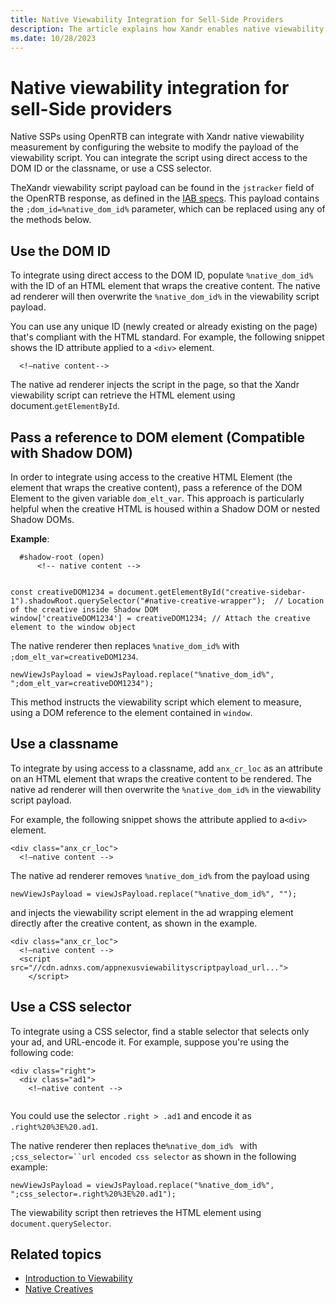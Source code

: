 ```yaml
---
title: Native Viewability Integration for Sell-Side Providers
description: The article explains how Xandr enables native viewability measurement for Sell-Side Providers. This is achieved by configuring the website to modify the payload of the viewability script.
ms.date: 10/28/2023
---
```


# Native viewability integration for sell-Side providers

Native SSPs using OpenRTB can integrate with Xandr native viewability measurement by configuring the website to modify the payload of the viewability script.
You can integrate the script using direct access to the DOM ID or the classname, or use a CSS selector.

TheXandr viewability script payload can be found in the `jstracker` field of the OpenRTB response, as defined in the [IAB specs](https://www.iab.com/wp-content/uploads/2016/03/OpenRTB-Native-Ads-Specification-1-1_2016.pdf). This payload contains the `;dom_id=%native_dom_id%` parameter, which can be replaced using any of the methods below.

## Use the DOM ID

To integrate using direct access to the DOM ID, populate `%native_dom_id%` with the ID of an HTML element that wraps the creative content. The native ad renderer will then overwrite the `%native_dom_id%` in the viewability script payload.

You can use any unique ID (newly created or already existing on the page) that's compliant with the HTML standard. For example, the following snippet shows the ID attribute applied to a `<div>` element.

```
  <!—native content-->

```
The native ad renderer injects the script in the page, so that the Xandr viewability script can retrieve the HTML element using document.`getElementById`.

## Pass a reference to DOM element (Compatible with Shadow DOM)

In order to integrate using access to the creative HTML Element (the element that wraps the creative content), pass a reference of the DOM Element to the given variable `dom_elt_var`. This approach is particularly helpful when the creative HTML is housed within a Shadow DOM or nested Shadow DOMs.

**Example**:

```
  #shadow-root (open)
      <!-- native content -->
    

const creativeDOM1234 = document.getElementById("creative-sidebar-1").shadowRoot.querySelector("#native-creative-wrapper");  // Location of the creative inside Shadow DOM
window['creativeDOM1234'] = creativeDOM1234; // Attach the creative element to the window object
```

The native renderer then replaces `%native_dom_id%` with `;dom_elt_var=creativeDOM1234`.

```
newViewJsPayload = viewJsPayload.replace("%native_dom_id%", ";dom_elt_var=creativeDOM1234");
```
This method instructs the viewability script which element to measure, using a DOM reference to the element contained in `window`.

## Use a classname

To integrate by using access to a classname, add `anx_cr_loc` as an attribute on an HTML element that wraps the creative content to be rendered. The native ad renderer will then overwrite the `%native_dom_id%` in the viewability script payload.

For example, the following snippet shows the attribute applied to a`<div>` element.

```
<div class="anx_cr_loc">  
  <!—native content -->

```

The native ad renderer removes `%native_dom_id%` from the payload using

```
newViewJsPayload = viewJsPayload.replace("%native_dom_id%", "");
```

and injects the viewability script element in the ad wrapping element directly after the creative content, as shown in the example.

```
<div class="anx_cr_loc">
  <!—native content -->
  <script src="//cdn.adnxs.com/appnexusviewabilityscriptpayload_url...">
    </script>

```

## Use a CSS selector

To integrate using a CSS selector, find a stable selector that selects only your ad, and URL-encode it. For example, suppose you're using the following code:

```
<div class="right">
  <div class="ad1">
    <!—native content -->
    

```
You could use the selector `.right > .ad1` and encode it as `.right%20%3E%20.ad1`.

The native renderer then replaces the`%native_dom_id% ` with ` ;css_selector=``url encoded css selector` as shown in the following example:

```
newViewJsPayload = viewJsPayload.replace("%native_dom_id%", ";css_selector=.right%20%3E%20.ad1");
```

The viewability script then retrieves the HTML element using `document.querySelector`.

>

## Related topics

- [Introduction to Viewability](introduction-to-viewability.md)
- [Native Creatives](native-creatives.md)